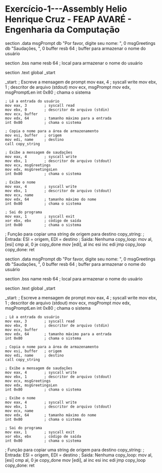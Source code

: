 # Exercício-1---Assembly Helio Henrique Cruz - FEAP AVARÉ -  Engenharia da Computação
section .data
    msgPrompt db "Por favor, digite seu nome: ", 0
    msgGreetings db "Saudações, ", 0
    buffer resb 64 ; buffer para armazenar o nome do usuário

section .bss
    name resb 64 ; local para armazenar o nome do usuário

section .text
    global _start

_start:
    ; Escreve a mensagem de prompt
    mov eax, 4        ; syscall write
    mov ebx, 1        ; descritor de arquivo (stdout)
    mov ecx, msgPrompt
    mov edx, msgPromptLen
    int 0x80          ; chama o sistema

    ; Lê a entrada do usuário
    mov eax, 3        ; syscall read
    mov ebx, 0        ; descritor de arquivo (stdin)
    mov ecx, buffer
    mov edx, 64       ; tamanho máximo para a entrada
    int 0x80          ; chama o sistema

    ; Copia o nome para a área de armazenamento
    mov esi, buffer   ; origem
    mov edi, name     ; destino
    call copy_string

    ; Exibe a mensagem de saudações
    mov eax, 4        ; syscall write
    mov ebx, 1        ; descritor de arquivo (stdout)
    mov ecx, msgGreetings
    mov edx, msgGreetingsLen
    int 0x80          ; chama o sistema

    ; Exibe o nome
    mov eax, 4        ; syscall write
    mov ebx, 1        ; descritor de arquivo (stdout)
    mov ecx, name
    mov edx, 64       ; tamanho máximo do nome
    int 0x80          ; chama o sistema

    ; Sai do programa
    mov eax, 1        ; syscall exit
    xor ebx, ebx      ; código de saída
    int 0x80          ; chama o sistema

; Função para copiar uma string de origem para destino
copy_string:
    ; Entrada: ESI = origem, EDI = destino
    ; Saida: Nenhuma
    copy_loop:
        mov al, [esi]
        cmp al, 0
        je copy_done
        mov [edi], al
        inc esi
        inc edi
        jmp copy_loop
    copy_done:
        ret

section .data
    msgPrompt db "Por favor, digite seu nome: ", 0
    msgGreetings db "Saudações, ", 0
    buffer resb 64 ; buffer para armazenar o nome do usuário

section .bss
    name resb 64 ; local para armazenar o nome do usuário

section .text
    global _start

_start:
    ; Escreve a mensagem de prompt
    mov eax, 4        ; syscall write
    mov ebx, 1        ; descritor de arquivo (stdout)
    mov ecx, msgPrompt
    mov edx, msgPromptLen
    int 0x80          ; chama o sistema

    ; Lê a entrada do usuário
    mov eax, 3        ; syscall read
    mov ebx, 0        ; descritor de arquivo (stdin)
    mov ecx, buffer
    mov edx, 64       ; tamanho máximo para a entrada
    int 0x80          ; chama o sistema

    ; Copia o nome para a área de armazenamento
    mov esi, buffer   ; origem
    mov edi, name     ; destino
    call copy_string

    ; Exibe a mensagem de saudações
    mov eax, 4        ; syscall write
    mov ebx, 1        ; descritor de arquivo (stdout)
    mov ecx, msgGreetings
    mov edx, msgGreetingsLen
    int 0x80          ; chama o sistema

    ; Exibe o nome
    mov eax, 4        ; syscall write
    mov ebx, 1        ; descritor de arquivo (stdout)
    mov ecx, name
    mov edx, 64       ; tamanho máximo do nome
    int 0x80          ; chama o sistema

    ; Sai do programa
    mov eax, 1        ; syscall exit
    xor ebx, ebx      ; código de saída
    int 0x80          ; chama o sistema

; Função para copiar uma string de origem para destino
copy_string:
    ; Entrada: ESI = origem, EDI = destino
    ; Saida: Nenhuma
    copy_loop:
        mov al, [esi]
        cmp al, 0
        je copy_done
        mov [edi], al
        inc esi
        inc edi
        jmp copy_loop
    copy_done:
        ret
